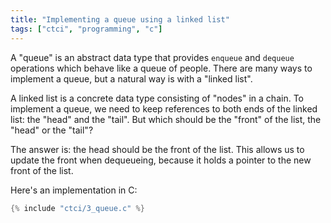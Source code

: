 ```yaml
---
title: "Implementing a queue using a linked list"
tags: ["ctci", "programming", "c"]
---
```


A "queue" is an abstract data type 
that provides `enqueue` and `dequeue` operations
which behave like a queue of people.
There are many ways to implement a queue,
but a natural way is with a "linked list".

A linked list is a concrete data type
consisting of "nodes" in a chain.
To implement a queue,
we need to keep references to both ends of the linked list:
the "head" and the "tail".
But which should be the "front" of the list,
the "head" or the "tail"?

The answer is:
the head should be the front of the list.
This allows us to update the front
when dequeueing,
because it holds a pointer to the new front of the list.

Here's an implementation in C:

```c
{% include "ctci/3_queue.c" %}
```